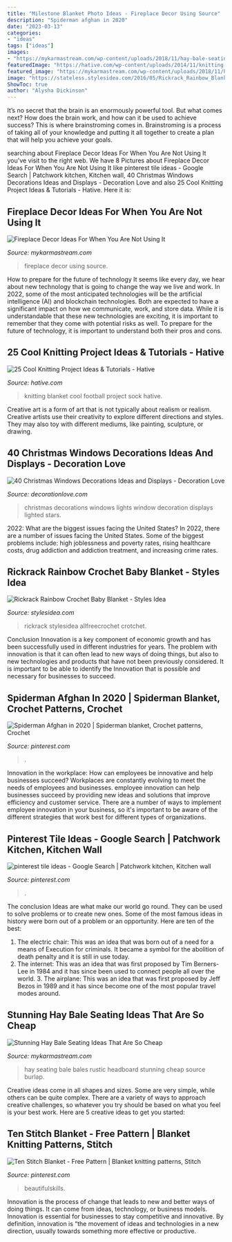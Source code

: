```yaml
---
title: "Milestone Blanket Photo Ideas - Fireplace Decor Using Source"
description: "Spiderman afghan in 2020"
date: "2023-03-13"
categories:
- "ideas"
tags: ["ideas"]
images:
- "https://mykarmastream.com/wp-content/uploads/2018/11/hay-bale-seating-ideas-9-.jpg"
featuredImage: "https://hative.com/wp-content/uploads/2014/11/knitting-project-ideas/19-knitting-football-sock-blanket.jpg"
featured_image: "https://mykarmastream.com/wp-content/uploads/2018/11/hay-bale-seating-ideas-9-.jpg"
image: "https://stateless.stylesidea.com/2016/05/Rickrack_Rainbow_Blanket_stylesidea-2.jpg"
ShowToc: true
author: "Alysha Dickinson"
---
```



It’s no secret that the brain is an enormously powerful tool. But what comes next? How does the brain work, and how can it be used to achieve success? This is where brainstroming comes in. Brainstroming is a process of taking all of your knowledge and putting it all together to create a plan that will help you achieve your goals.

	

		
searching about Fireplace Decor Ideas For When You Are Not Using It you've visit to the right web. We have 8 Pictures about Fireplace Decor Ideas For When You Are Not Using It like pinterest tile ideas - Google Search | Patchwork kitchen, Kitchen wall, 40 Christmas Windows Decorations Ideas and Displays - Decoration Love and also 25 Cool Knitting Project Ideas &amp; Tutorials - Hative. Here it is:
		
    
## Fireplace Decor Ideas For When You Are Not Using It

<img loading=lazy src="https://mykarmastream.com/wp-content/uploads/2017/09/fireplace-14.jpg" onerror="this.onerror=null;this.src='https://tse4.mm.bing.net/th?id=OIP.qmbUp1HcttIeEpEIfBRxKQHaLH&amp;pid=15.1';" alt="Fireplace Decor Ideas For When You Are Not Using It">

_Source: mykarmastream.com_

>fireplace decor using source. 

	

How to prepare for the future of technology
It seems like every day, we hear about new technology that is going to change the way we live and work. In 2022, some of the most anticipated technologies will be the artificial intelligence (AI) and blockchain technologies. Both are expected to have a significant impact on how we communicate, work, and store data. While it is understandable that these new technologies are exciting, it is important to remember that they come with potential risks as well. To prepare for the future of technology, it is important to understand both their pros and cons.

    
## 25 Cool Knitting Project Ideas &amp; Tutorials - Hative

<img loading=lazy src="https://hative.com/wp-content/uploads/2014/11/knitting-project-ideas/19-knitting-football-sock-blanket.jpg" onerror="this.onerror=null;this.src='https://tse4.mm.bing.net/th?id=OIP.2lHvfphwwYV-Ew72NVxvpgHaLK&amp;pid=15.1';" alt="25 Cool Knitting Project Ideas &amp; Tutorials - Hative">

_Source: hative.com_

>knitting blanket cool football project sock hative. 

	

Creative art is a form of art that is not typically about realism or realism. Creative artists use their creativity to explore different directions and styles. They may also toy with different mediums, like painting, sculpture, or drawing.

    
## 40 Christmas Windows Decorations Ideas And Displays - Decoration Love

<img loading=lazy src="http://www.decorationlove.com/wp-content/uploads/2016/10/Christmas-Window-Lights-Decorations.jpg" onerror="this.onerror=null;this.src='https://tse3.mm.bing.net/th?id=OIP.ffqycOqx1HU7kUVPetpWuAHaLB&amp;pid=15.1';" alt="40 Christmas Windows Decorations Ideas and Displays - Decoration Love">

_Source: decorationlove.com_

>christmas decorations windows lights window decoration displays lighted stars. 

	

2022: What are the biggest issues facing the United States?
In 2022, there are a number of issues facing the United States. Some of the biggest problems include: high joblessness and poverty rates, rising healthcare costs, drug addiction and addiction treatment, and increasing crime rates.

    
## Rickrack Rainbow Crochet Baby Blanket - Styles Idea

<img loading=lazy src="https://stateless.stylesidea.com/2016/05/Rickrack_Rainbow_Blanket_stylesidea-2.jpg" onerror="this.onerror=null;this.src='https://tse2.mm.bing.net/th?id=OIP.20WenK3bEaKUy6YhmuwSfgHaKF&amp;pid=15.1';" alt="Rickrack Rainbow Crochet Baby Blanket - Styles Idea">

_Source: stylesidea.com_

>rickrack stylesidea allfreecrochet crotchet. 

	

Conclusion
Innovation is a key component of economic growth and has been successfully used in different industries for years. The problem with innovation is that it can often lead to new ways of doing things, but also to new technologies and products that have not been previously considered. It is important to be able to identify the Innovation that is possible and necessary for businesses to succeed.

    
## Spiderman Afghan In 2020 | Spiderman Blanket, Crochet Patterns, Crochet

<img loading=lazy src="https://i.pinimg.com/736x/db/7e/58/db7e58b320ee8eedaad827b35d4d8423.jpg" onerror="this.onerror=null;this.src='https://tse4.mm.bing.net/th?id=OIP.dwZ9-0BVdpe4Ng30r9CkDAHaPP&amp;pid=15.1';" alt="Spiderman Afghan in 2020 | Spiderman blanket, Crochet patterns, Crochet">

_Source: pinterest.com_

>. 

	

Innovation in the workplace: How can employees be innovative and help businesses succeed?
Workplaces are constantly evolving to meet the needs of employees and businesses. employee innovation can help businesses succeed by providing new ideas and solutions that improve efficiency and customer service. There are a number of ways to implement employee innovation in your business, so it's important to be aware of the different strategies that work best for different types of organizations.

    
## Pinterest Tile Ideas - Google Search | Patchwork Kitchen, Kitchen Wall

<img loading=lazy src="https://i.pinimg.com/736x/5b/39/f2/5b39f25e2283323ab81b0a7819c35c3b.jpg" onerror="this.onerror=null;this.src='https://tse3.mm.bing.net/th?id=OIP.Q6fmiPKwVRReMtdZJuPDcwHaJ3&amp;pid=15.1';" alt="pinterest tile ideas - Google Search | Patchwork kitchen, Kitchen wall">

_Source: pinterest.com_

>. 

	

The conclusion
Ideas are what make our world go round. They can be used to solve problems or to create new ones. Some of the most famous ideas in history were born out of a problem or an opportunity. Here are ten of the best:
1. The electric chair: This was an idea that was born out of a need for a means of Execution for criminals. It became a symbol for the abolition of death penalty and it is still in use today.
2. The internet: This was an idea that was first proposed by Tim Berners-Lee in 1984 and it has since been used to connect people all over the world. 3. The airplane: This was an idea that was first proposed by Jeff Bezos in 1989 and it has since become one of the most popular travel modes around. 
    
## Stunning Hay Bale Seating Ideas That Are So Cheap

<img loading=lazy src="https://mykarmastream.com/wp-content/uploads/2018/11/hay-bale-seating-ideas-9-.jpg" onerror="this.onerror=null;this.src='https://tse4.mm.bing.net/th?id=OIP.r8y8podGsgrDkW05KZUkJgHaJ4&amp;pid=15.1';" alt="Stunning Hay Bale Seating Ideas That Are So Cheap">

_Source: mykarmastream.com_

>hay seating bale bales rustic headboard stunning cheap source burlap. 

	

Creative ideas come in all shapes and sizes. Some are very simple, while others can be quite complex. There are a variety of ways to approach creative challenges, so whatever you try should be based on what you feel is your best work. Here are 5 creative ideas to get you started: 

    
## Ten Stitch Blanket - Free Pattern | Blanket Knitting Patterns, Stitch

<img loading=lazy src="https://i.pinimg.com/736x/28/7b/d8/287bd876e88d24e8371e0c9061d1172c.jpg" onerror="this.onerror=null;this.src='https://tse4.mm.bing.net/th?id=OIP.mRAjB5-r39Uw9kv0trh6ywHaRL&amp;pid=15.1';" alt="Ten Stitch Blanket - Free Pattern | Blanket knitting patterns, Stitch">

_Source: pinterest.com_

>beautifulskills. 

	

Innovation is the process of change that leads to new and better ways of doing things. It can come from ideas, technology, or business models. Innovation is essential for businesses to stay competitive and innovative. By definition, innovation is “the movement of ideas and technologies in a new direction, usually towards something more effective or productive.

